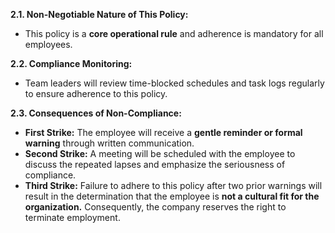 **2.1. Non-Negotiable Nature of This Policy:**

- This policy is a **core operational rule** and adherence is mandatory for all employees.

**2.2. Compliance Monitoring:**

- Team leaders will review time-blocked schedules and task logs regularly to ensure adherence to this policy.

**2.3. Consequences of Non-Compliance:**

- **First Strike:** The employee will receive a **gentle reminder or formal warning** through written communication.
- **Second Strike:** A meeting will be scheduled with the employee to discuss the repeated lapses and emphasize the seriousness of compliance.
- **Third Strike:** Failure to adhere to this policy after two prior warnings will result in the determination that the employee is **not a cultural fit for the organization.** Consequently, the company reserves the right to terminate employment.